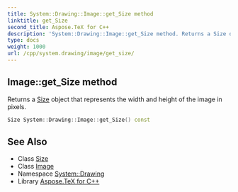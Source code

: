 ```yaml
---
title: System::Drawing::Image::get_Size method
linktitle: get_Size
second_title: Aspose.TeX for C++
description: 'System::Drawing::Image::get_Size method. Returns a Size object that represents the width and height of the image in pixels in C++.'
type: docs
weight: 1000
url: /cpp/system.drawing/image/get_size/
---
```

## Image::get_Size method


Returns a [Size](../../size/) object that represents the width and height of the image in pixels.

```cpp
Size System::Drawing::Image::get_Size() const
```

## See Also

* Class [Size](../../size/)
* Class [Image](../)
* Namespace [System::Drawing](../../)
* Library [Aspose.TeX for C++](../../../)
